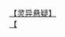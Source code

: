 [【灵异悬疑】](http://tieba.baidu.com/p/2674311067?see_lz=1&pn=)   
[【](http://tieba.baidu.com/p/2673918055?see_lz=1&pn=)   
